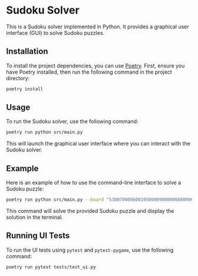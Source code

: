 # Sudoku Solver

This is a Sudoku solver implemented in Python. It provides a graphical user interface (GUI) to solve Sudoku puzzles.

## Installation

To install the project dependencies, you can use [Poetry](https://python-poetry.org/). First, ensure you have Poetry installed, then run the following command in the project directory:

```sh
poetry install
```

## Usage

To run the Sudoku solver, use the following command:

```sh
poetry run python src/main.py
```

This will launch the graphical user interface where you can interact with the Sudoku solver.

## Example

Here is an example of how to use the command-line interface to solve a Sudoku puzzle:

```sh
poetry run python src/main.py --board "530070000600195000098000060800060003400803001700020006060000280000419005000080079"
```

This command will solve the provided Sudoku puzzle and display the solution in the terminal.

## Running UI Tests

To run the UI tests using `pytest` and `pytest-pygame`, use the following command:

```sh
poetry run pytest tests/test_ui.py
```
